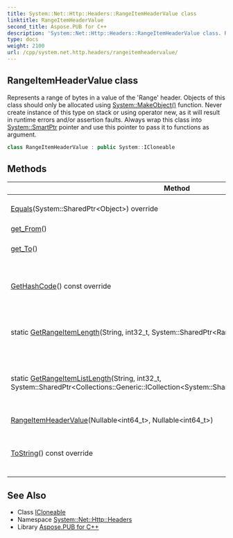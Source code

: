```yaml
---
title: System::Net::Http::Headers::RangeItemHeaderValue class
linktitle: RangeItemHeaderValue
second_title: Aspose.PUB for C++
description: 'System::Net::Http::Headers::RangeItemHeaderValue class. Represents a range of bytes in a value of the ''Range'' header. Objects of this class should only be allocated using System::MakeObject() function. Never create instance of this type on stack or using operator new, as it will result in runtime errors and/or assertion faults. Always wrap this class into System::SmartPtr pointer and use this pointer to pass it to functions as argument in C++.'
type: docs
weight: 2100
url: /cpp/system.net.http.headers/rangeitemheadervalue/
---
```

## RangeItemHeaderValue class


Represents a range of bytes in a value of the 'Range' header. Objects of this class should only be allocated using [System::MakeObject()](../../system/makeobject/) function. Never create instance of this type on stack or using operator new, as it will result in runtime errors and/or assertion faults. Always wrap this class into [System::SmartPtr](../../system/smartptr/) pointer and use this pointer to pass it to functions as argument.

```cpp
class RangeItemHeaderValue : public System::ICloneable
```

## Methods

| Method | Description |
| --- | --- |
| [Equals](./equals/)(System::SharedPtr\<Object\>) override | Compares objects using C# [Object.Equals](../../system/object/equals/) semantics. |
| [get_From](./get_from/)() | RTTI information. |
| [get_To](./get_to/)() | Returns a position at which data sending must stop. |
| [GetHashCode](./gethashcode/)() const override | Analog of C# [Object.GetHashCode()](../../system/object/gethashcode/) method. Enables hashing of custom objects. |
| static [GetRangeItemLength](./getrangeitemlength/)(String, int32_t, System::SharedPtr\<RangeItemHeaderValue\>\&) | Converts a passed string from the specified index to an instance of the [RangeItemHeaderValue](./) class. |
| static [GetRangeItemListLength](./getrangeitemlistlength/)(String, int32_t, System::SharedPtr\<Collections::Generic::ICollection\<System::SharedPtr\<RangeItemHeaderValue\>\>\>) | Converts a passed string from the specified position to the collection of the RangeItemHeaderValue-class instances. |
| [RangeItemHeaderValue](./rangeitemheadervalue/)(Nullable\<int64_t\>, Nullable\<int64_t\>) | Constructs a new instance. |
| [ToString](./tostring/)() const override | Analog of C# [Object.ToString()](../../system/object/tostring/) method. Enables converting custom objects to string. |
## See Also

* Class [ICloneable](../../system/icloneable/)
* Namespace [System::Net::Http::Headers](../)
* Library [Aspose.PUB for C++](../../)
